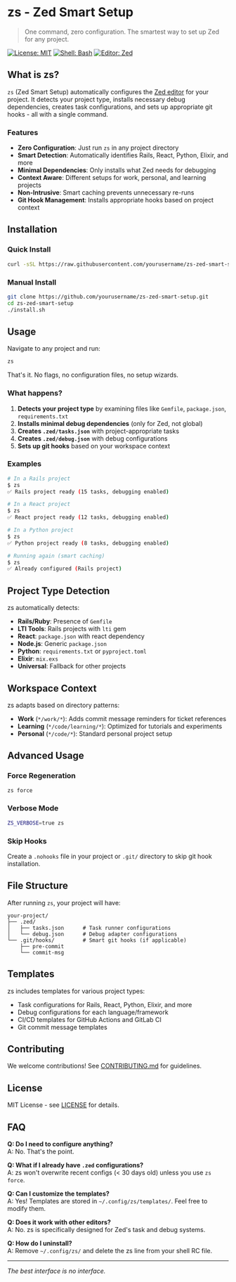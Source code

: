 # zs - Zed Smart Setup

> One command, zero configuration. The smartest way to set up Zed for any project.

[![License: MIT](https://img.shields.io/badge/License-MIT-yellow.svg)](https://opensource.org/licenses/MIT)
[![Shell: Bash](https://img.shields.io/badge/Shell-Bash-blue.svg)](https://www.gnu.org/software/bash/)
[![Editor: Zed](https://img.shields.io/badge/Editor-Zed-orange.svg)](https://zed.dev)

## What is zs?

`zs` (Zed Smart Setup) automatically configures the [Zed editor](https://zed.dev) for your project. It detects your project type, installs necessary debug dependencies, creates task configurations, and sets up appropriate git hooks - all with a single command.

### Features

- **Zero Configuration**: Just run `zs` in any project directory
- **Smart Detection**: Automatically identifies Rails, React, Python, Elixir, and more
- **Minimal Dependencies**: Only installs what Zed needs for debugging
- **Context Aware**: Different setups for work, personal, and learning projects
- **Non-Intrusive**: Smart caching prevents unnecessary re-runs
- **Git Hook Management**: Installs appropriate hooks based on project context

## Installation

### Quick Install

```bash
curl -sSL https://raw.githubusercontent.com/yourusername/zs-zed-smart-setup/main/install.sh | bash
```

### Manual Install

```bash
git clone https://github.com/yourusername/zs-zed-smart-setup.git
cd zs-zed-smart-setup
./install.sh
```

## Usage

Navigate to any project and run:

```bash
zs
```

That's it. No flags, no configuration files, no setup wizards.

### What happens?

1. **Detects your project type** by examining files like `Gemfile`, `package.json`, `requirements.txt`
2. **Installs minimal debug dependencies** (only for Zed, not global)
3. **Creates `.zed/tasks.json`** with project-appropriate tasks
4. **Creates `.zed/debug.json`** with debug configurations
5. **Sets up git hooks** based on your workspace context

### Examples

```bash
# In a Rails project
$ zs
✅ Rails project ready (15 tasks, debugging enabled)

# In a React project
$ zs
✅ React project ready (12 tasks, debugging enabled)

# In a Python project
$ zs
✅ Python project ready (8 tasks, debugging enabled)

# Running again (smart caching)
$ zs
✅ Already configured (Rails project)
```

## Project Type Detection

zs automatically detects:

- **Rails/Ruby**: Presence of `Gemfile`
- **LTI Tools**: Rails projects with `lti` gem
- **React**: `package.json` with react dependency
- **Node.js**: Generic `package.json`
- **Python**: `requirements.txt` or `pyproject.toml`
- **Elixir**: `mix.exs`
- **Universal**: Fallback for other projects

## Workspace Context

zs adapts based on directory patterns:

- **Work** (`*/work/*`): Adds commit message reminders for ticket references
- **Learning** (`*/code/learning/*`): Optimized for tutorials and experiments
- **Personal** (`*/code/*`): Standard personal project setup

## Advanced Usage

### Force Regeneration

```bash
zs force
```

### Verbose Mode

```bash
ZS_VERBOSE=true zs
```

### Skip Hooks

Create a `.nohooks` file in your project or `.git/` directory to skip git hook installation.

## File Structure

After running `zs`, your project will have:

```
your-project/
├── .zed/
│   ├── tasks.json      # Task runner configurations
│   └── debug.json      # Debug adapter configurations
└── .git/hooks/         # Smart git hooks (if applicable)
    ├── pre-commit
    └── commit-msg
```

## Templates

zs includes templates for various project types:

- Task configurations for Rails, React, Python, Elixir, and more
- Debug configurations for each language/framework
- CI/CD templates for GitHub Actions and GitLab CI
- Git commit message templates

## Contributing

We welcome contributions! See [CONTRIBUTING.md](CONTRIBUTING.md) for guidelines.

## License

MIT License - see [LICENSE](LICENSE) for details.

## FAQ

**Q: Do I need to configure anything?**  
A: No. That's the point.

**Q: What if I already have `.zed` configurations?**  
A: zs won't overwrite recent configs (< 30 days old) unless you use `zs force`.

**Q: Can I customize the templates?**  
A: Yes! Templates are stored in `~/.config/zs/templates/`. Feel free to modify them.

**Q: Does it work with other editors?**  
A: No. zs is specifically designed for Zed's task and debug systems.

**Q: How do I uninstall?**  
A: Remove `~/.config/zs/` and delete the zs line from your shell RC file.

---

*The best interface is no interface.*